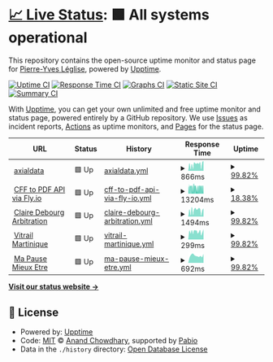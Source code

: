 # [📈 Live Status](https://pyleglise.github.io/upptimeMonitor): <!--live status--> **🟩 All systems operational**

This repository contains the open-source uptime monitor and status page for [Pierre-Yves Léglise](https://www.axialdata.app/), powered by [Upptime](https://github.com/upptime/upptime).

[![Uptime CI](https://github.com/pyleglise/upptimeMonitor/workflows/Uptime%20CI/badge.svg)](https://github.com/pyleglise/upptimeMonitor/actions?query=workflow%3A%22Uptime+CI%22)
[![Response Time CI](https://github.com/pyleglise/upptimeMonitor/workflows/Response%20Time%20CI/badge.svg)](https://github.com/pyleglise/upptimeMonitor/actions?query=workflow%3A%22Response+Time+CI%22)
[![Graphs CI](https://github.com/pyleglise/upptimeMonitor/workflows/Graphs%20CI/badge.svg)](https://github.com/pyleglise/upptimeMonitor/actions?query=workflow%3A%22Graphs+CI%22)
[![Static Site CI](https://github.com/pyleglise/upptimeMonitor/workflows/Static%20Site%20CI/badge.svg)](https://github.com/pyleglise/upptimeMonitor/actions?query=workflow%3A%22Static+Site+CI%22)
[![Summary CI](https://github.com/pyleglise/upptimeMonitor/workflows/Summary%20CI/badge.svg)](https://github.com/pyleglise/upptimeMonitor/actions?query=workflow%3A%22Summary+CI%22)

With [Upptime](https://upptime.js.org), you can get your own unlimited and free uptime monitor and status page, powered entirely by a GitHub repository. We use [Issues](https://github.com/pyleglise/upptimeMonitor/issues) as incident reports, [Actions](https://github.com/pyleglise/upptimeMonitor/actions) as uptime monitors, and [Pages](https://pyleglise.github.io/upptimeMonitor) for the status page.

<!--start: status pages-->
<!-- This summary is generated by Upptime (https://github.com/upptime/upptime) -->
<!-- Do not edit this manually, your changes will be overwritten -->
<!-- prettier-ignore -->
| URL | Status | History | Response Time | Uptime |
| --- | ------ | ------- | ------------- | ------ |
| <img alt="" src="https://icons.duckduckgo.com/ip3/www.axialdata.net.ico" height="13"> [axialdata](https://www.axialdata.net/presentation) | 🟩 Up | [axialdata.yml](https://github.com/pyleglise/upptimeMonitor/commits/HEAD/history/axialdata.yml) | <details><summary><img alt="Response time graph" src="./graphs/axialdata/response-time-week.png" height="20"> 866ms</summary><br><a href="https://pyleglise.github.io/upptimeMonitor/history/axialdata"><img alt="Response time 951" src="https://img.shields.io/endpoint?url=https%3A%2F%2Fraw.githubusercontent.com%2Fpyleglise%2FupptimeMonitor%2FHEAD%2Fapi%2Faxialdata%2Fresponse-time.json"></a><br><a href="https://pyleglise.github.io/upptimeMonitor/history/axialdata"><img alt="24-hour response time 1328" src="https://img.shields.io/endpoint?url=https%3A%2F%2Fraw.githubusercontent.com%2Fpyleglise%2FupptimeMonitor%2FHEAD%2Fapi%2Faxialdata%2Fresponse-time-day.json"></a><br><a href="https://pyleglise.github.io/upptimeMonitor/history/axialdata"><img alt="7-day response time 866" src="https://img.shields.io/endpoint?url=https%3A%2F%2Fraw.githubusercontent.com%2Fpyleglise%2FupptimeMonitor%2FHEAD%2Fapi%2Faxialdata%2Fresponse-time-week.json"></a><br><a href="https://pyleglise.github.io/upptimeMonitor/history/axialdata"><img alt="30-day response time 906" src="https://img.shields.io/endpoint?url=https%3A%2F%2Fraw.githubusercontent.com%2Fpyleglise%2FupptimeMonitor%2FHEAD%2Fapi%2Faxialdata%2Fresponse-time-month.json"></a><br><a href="https://pyleglise.github.io/upptimeMonitor/history/axialdata"><img alt="1-year response time 951" src="https://img.shields.io/endpoint?url=https%3A%2F%2Fraw.githubusercontent.com%2Fpyleglise%2FupptimeMonitor%2FHEAD%2Fapi%2Faxialdata%2Fresponse-time-year.json"></a></details> | <details><summary><a href="https://pyleglise.github.io/upptimeMonitor/history/axialdata">99.82%</a></summary><a href="https://pyleglise.github.io/upptimeMonitor/history/axialdata"><img alt="All-time uptime 99.90%" src="https://img.shields.io/endpoint?url=https%3A%2F%2Fraw.githubusercontent.com%2Fpyleglise%2FupptimeMonitor%2FHEAD%2Fapi%2Faxialdata%2Fuptime.json"></a><br><a href="https://pyleglise.github.io/upptimeMonitor/history/axialdata"><img alt="24-hour uptime 100.00%" src="https://img.shields.io/endpoint?url=https%3A%2F%2Fraw.githubusercontent.com%2Fpyleglise%2FupptimeMonitor%2FHEAD%2Fapi%2Faxialdata%2Fuptime-day.json"></a><br><a href="https://pyleglise.github.io/upptimeMonitor/history/axialdata"><img alt="7-day uptime 99.82%" src="https://img.shields.io/endpoint?url=https%3A%2F%2Fraw.githubusercontent.com%2Fpyleglise%2FupptimeMonitor%2FHEAD%2Fapi%2Faxialdata%2Fuptime-week.json"></a><br><a href="https://pyleglise.github.io/upptimeMonitor/history/axialdata"><img alt="30-day uptime 99.79%" src="https://img.shields.io/endpoint?url=https%3A%2F%2Fraw.githubusercontent.com%2Fpyleglise%2FupptimeMonitor%2FHEAD%2Fapi%2Faxialdata%2Fuptime-month.json"></a><br><a href="https://pyleglise.github.io/upptimeMonitor/history/axialdata"><img alt="1-year uptime 99.90%" src="https://img.shields.io/endpoint?url=https%3A%2F%2Fraw.githubusercontent.com%2Fpyleglise%2FupptimeMonitor%2FHEAD%2Fapi%2Faxialdata%2Fuptime-year.json"></a></details>
| <img alt="" src="https://icons.duckduckgo.com/ip3/cff-to-pdf-api.fly.dev.ico" height="13"> [CFF to PDF API via Fly.io](https://cff-to-pdf-api.fly.dev/api/v2/webhook/connect) | 🟩 Up | [cff-to-pdf-api-via-fly-io.yml](https://github.com/pyleglise/upptimeMonitor/commits/HEAD/history/cff-to-pdf-api-via-fly-io.yml) | <details><summary><img alt="Response time graph" src="./graphs/cff-to-pdf-api-via-fly-io/response-time-week.png" height="20"> 13204ms</summary><br><a href="https://pyleglise.github.io/upptimeMonitor/history/cff-to-pdf-api-via-fly-io"><img alt="Response time 13227" src="https://img.shields.io/endpoint?url=https%3A%2F%2Fraw.githubusercontent.com%2Fpyleglise%2FupptimeMonitor%2FHEAD%2Fapi%2Fcff-to-pdf-api-via-fly-io%2Fresponse-time.json"></a><br><a href="https://pyleglise.github.io/upptimeMonitor/history/cff-to-pdf-api-via-fly-io"><img alt="24-hour response time 11970" src="https://img.shields.io/endpoint?url=https%3A%2F%2Fraw.githubusercontent.com%2Fpyleglise%2FupptimeMonitor%2FHEAD%2Fapi%2Fcff-to-pdf-api-via-fly-io%2Fresponse-time-day.json"></a><br><a href="https://pyleglise.github.io/upptimeMonitor/history/cff-to-pdf-api-via-fly-io"><img alt="7-day response time 13204" src="https://img.shields.io/endpoint?url=https%3A%2F%2Fraw.githubusercontent.com%2Fpyleglise%2FupptimeMonitor%2FHEAD%2Fapi%2Fcff-to-pdf-api-via-fly-io%2Fresponse-time-week.json"></a><br><a href="https://pyleglise.github.io/upptimeMonitor/history/cff-to-pdf-api-via-fly-io"><img alt="30-day response time 14208" src="https://img.shields.io/endpoint?url=https%3A%2F%2Fraw.githubusercontent.com%2Fpyleglise%2FupptimeMonitor%2FHEAD%2Fapi%2Fcff-to-pdf-api-via-fly-io%2Fresponse-time-month.json"></a><br><a href="https://pyleglise.github.io/upptimeMonitor/history/cff-to-pdf-api-via-fly-io"><img alt="1-year response time 13227" src="https://img.shields.io/endpoint?url=https%3A%2F%2Fraw.githubusercontent.com%2Fpyleglise%2FupptimeMonitor%2FHEAD%2Fapi%2Fcff-to-pdf-api-via-fly-io%2Fresponse-time-year.json"></a></details> | <details><summary><a href="https://pyleglise.github.io/upptimeMonitor/history/cff-to-pdf-api-via-fly-io">18.38%</a></summary><a href="https://pyleglise.github.io/upptimeMonitor/history/cff-to-pdf-api-via-fly-io"><img alt="All-time uptime 11.11%" src="https://img.shields.io/endpoint?url=https%3A%2F%2Fraw.githubusercontent.com%2Fpyleglise%2FupptimeMonitor%2FHEAD%2Fapi%2Fcff-to-pdf-api-via-fly-io%2Fuptime.json"></a><br><a href="https://pyleglise.github.io/upptimeMonitor/history/cff-to-pdf-api-via-fly-io"><img alt="24-hour uptime 28.99%" src="https://img.shields.io/endpoint?url=https%3A%2F%2Fraw.githubusercontent.com%2Fpyleglise%2FupptimeMonitor%2FHEAD%2Fapi%2Fcff-to-pdf-api-via-fly-io%2Fuptime-day.json"></a><br><a href="https://pyleglise.github.io/upptimeMonitor/history/cff-to-pdf-api-via-fly-io"><img alt="7-day uptime 18.38%" src="https://img.shields.io/endpoint?url=https%3A%2F%2Fraw.githubusercontent.com%2Fpyleglise%2FupptimeMonitor%2FHEAD%2Fapi%2Fcff-to-pdf-api-via-fly-io%2Fuptime-week.json"></a><br><a href="https://pyleglise.github.io/upptimeMonitor/history/cff-to-pdf-api-via-fly-io"><img alt="30-day uptime 5.61%" src="https://img.shields.io/endpoint?url=https%3A%2F%2Fraw.githubusercontent.com%2Fpyleglise%2FupptimeMonitor%2FHEAD%2Fapi%2Fcff-to-pdf-api-via-fly-io%2Fuptime-month.json"></a><br><a href="https://pyleglise.github.io/upptimeMonitor/history/cff-to-pdf-api-via-fly-io"><img alt="1-year uptime 11.11%" src="https://img.shields.io/endpoint?url=https%3A%2F%2Fraw.githubusercontent.com%2Fpyleglise%2FupptimeMonitor%2FHEAD%2Fapi%2Fcff-to-pdf-api-via-fly-io%2Fuptime-year.json"></a></details>
| <img alt="" src="https://icons.duckduckgo.com/ip3/www.cdarbitration.com.ico" height="13"> [Claire Debourg Arbitration](https://www.cdarbitration.com) | 🟩 Up | [claire-debourg-arbitration.yml](https://github.com/pyleglise/upptimeMonitor/commits/HEAD/history/claire-debourg-arbitration.yml) | <details><summary><img alt="Response time graph" src="./graphs/claire-debourg-arbitration/response-time-week.png" height="20"> 1494ms</summary><br><a href="https://pyleglise.github.io/upptimeMonitor/history/claire-debourg-arbitration"><img alt="Response time 1891" src="https://img.shields.io/endpoint?url=https%3A%2F%2Fraw.githubusercontent.com%2Fpyleglise%2FupptimeMonitor%2FHEAD%2Fapi%2Fclaire-debourg-arbitration%2Fresponse-time.json"></a><br><a href="https://pyleglise.github.io/upptimeMonitor/history/claire-debourg-arbitration"><img alt="24-hour response time 1983" src="https://img.shields.io/endpoint?url=https%3A%2F%2Fraw.githubusercontent.com%2Fpyleglise%2FupptimeMonitor%2FHEAD%2Fapi%2Fclaire-debourg-arbitration%2Fresponse-time-day.json"></a><br><a href="https://pyleglise.github.io/upptimeMonitor/history/claire-debourg-arbitration"><img alt="7-day response time 1494" src="https://img.shields.io/endpoint?url=https%3A%2F%2Fraw.githubusercontent.com%2Fpyleglise%2FupptimeMonitor%2FHEAD%2Fapi%2Fclaire-debourg-arbitration%2Fresponse-time-week.json"></a><br><a href="https://pyleglise.github.io/upptimeMonitor/history/claire-debourg-arbitration"><img alt="30-day response time 1747" src="https://img.shields.io/endpoint?url=https%3A%2F%2Fraw.githubusercontent.com%2Fpyleglise%2FupptimeMonitor%2FHEAD%2Fapi%2Fclaire-debourg-arbitration%2Fresponse-time-month.json"></a><br><a href="https://pyleglise.github.io/upptimeMonitor/history/claire-debourg-arbitration"><img alt="1-year response time 1891" src="https://img.shields.io/endpoint?url=https%3A%2F%2Fraw.githubusercontent.com%2Fpyleglise%2FupptimeMonitor%2FHEAD%2Fapi%2Fclaire-debourg-arbitration%2Fresponse-time-year.json"></a></details> | <details><summary><a href="https://pyleglise.github.io/upptimeMonitor/history/claire-debourg-arbitration">99.82%</a></summary><a href="https://pyleglise.github.io/upptimeMonitor/history/claire-debourg-arbitration"><img alt="All-time uptime 98.61%" src="https://img.shields.io/endpoint?url=https%3A%2F%2Fraw.githubusercontent.com%2Fpyleglise%2FupptimeMonitor%2FHEAD%2Fapi%2Fclaire-debourg-arbitration%2Fuptime.json"></a><br><a href="https://pyleglise.github.io/upptimeMonitor/history/claire-debourg-arbitration"><img alt="24-hour uptime 100.00%" src="https://img.shields.io/endpoint?url=https%3A%2F%2Fraw.githubusercontent.com%2Fpyleglise%2FupptimeMonitor%2FHEAD%2Fapi%2Fclaire-debourg-arbitration%2Fuptime-day.json"></a><br><a href="https://pyleglise.github.io/upptimeMonitor/history/claire-debourg-arbitration"><img alt="7-day uptime 99.82%" src="https://img.shields.io/endpoint?url=https%3A%2F%2Fraw.githubusercontent.com%2Fpyleglise%2FupptimeMonitor%2FHEAD%2Fapi%2Fclaire-debourg-arbitration%2Fuptime-week.json"></a><br><a href="https://pyleglise.github.io/upptimeMonitor/history/claire-debourg-arbitration"><img alt="30-day uptime 96.97%" src="https://img.shields.io/endpoint?url=https%3A%2F%2Fraw.githubusercontent.com%2Fpyleglise%2FupptimeMonitor%2FHEAD%2Fapi%2Fclaire-debourg-arbitration%2Fuptime-month.json"></a><br><a href="https://pyleglise.github.io/upptimeMonitor/history/claire-debourg-arbitration"><img alt="1-year uptime 98.61%" src="https://img.shields.io/endpoint?url=https%3A%2F%2Fraw.githubusercontent.com%2Fpyleglise%2FupptimeMonitor%2FHEAD%2Fapi%2Fclaire-debourg-arbitration%2Fuptime-year.json"></a></details>
| <img alt="" src="https://icons.duckduckgo.com/ip3/www.vitrailmartinique.com.ico" height="13"> [Vitrail Martinique](https://www.vitrailmartinique.com) | 🟩 Up | [vitrail-martinique.yml](https://github.com/pyleglise/upptimeMonitor/commits/HEAD/history/vitrail-martinique.yml) | <details><summary><img alt="Response time graph" src="./graphs/vitrail-martinique/response-time-week.png" height="20"> 299ms</summary><br><a href="https://pyleglise.github.io/upptimeMonitor/history/vitrail-martinique"><img alt="Response time 374" src="https://img.shields.io/endpoint?url=https%3A%2F%2Fraw.githubusercontent.com%2Fpyleglise%2FupptimeMonitor%2FHEAD%2Fapi%2Fvitrail-martinique%2Fresponse-time.json"></a><br><a href="https://pyleglise.github.io/upptimeMonitor/history/vitrail-martinique"><img alt="24-hour response time 396" src="https://img.shields.io/endpoint?url=https%3A%2F%2Fraw.githubusercontent.com%2Fpyleglise%2FupptimeMonitor%2FHEAD%2Fapi%2Fvitrail-martinique%2Fresponse-time-day.json"></a><br><a href="https://pyleglise.github.io/upptimeMonitor/history/vitrail-martinique"><img alt="7-day response time 299" src="https://img.shields.io/endpoint?url=https%3A%2F%2Fraw.githubusercontent.com%2Fpyleglise%2FupptimeMonitor%2FHEAD%2Fapi%2Fvitrail-martinique%2Fresponse-time-week.json"></a><br><a href="https://pyleglise.github.io/upptimeMonitor/history/vitrail-martinique"><img alt="30-day response time 301" src="https://img.shields.io/endpoint?url=https%3A%2F%2Fraw.githubusercontent.com%2Fpyleglise%2FupptimeMonitor%2FHEAD%2Fapi%2Fvitrail-martinique%2Fresponse-time-month.json"></a><br><a href="https://pyleglise.github.io/upptimeMonitor/history/vitrail-martinique"><img alt="1-year response time 374" src="https://img.shields.io/endpoint?url=https%3A%2F%2Fraw.githubusercontent.com%2Fpyleglise%2FupptimeMonitor%2FHEAD%2Fapi%2Fvitrail-martinique%2Fresponse-time-year.json"></a></details> | <details><summary><a href="https://pyleglise.github.io/upptimeMonitor/history/vitrail-martinique">99.82%</a></summary><a href="https://pyleglise.github.io/upptimeMonitor/history/vitrail-martinique"><img alt="All-time uptime 99.69%" src="https://img.shields.io/endpoint?url=https%3A%2F%2Fraw.githubusercontent.com%2Fpyleglise%2FupptimeMonitor%2FHEAD%2Fapi%2Fvitrail-martinique%2Fuptime.json"></a><br><a href="https://pyleglise.github.io/upptimeMonitor/history/vitrail-martinique"><img alt="24-hour uptime 100.00%" src="https://img.shields.io/endpoint?url=https%3A%2F%2Fraw.githubusercontent.com%2Fpyleglise%2FupptimeMonitor%2FHEAD%2Fapi%2Fvitrail-martinique%2Fuptime-day.json"></a><br><a href="https://pyleglise.github.io/upptimeMonitor/history/vitrail-martinique"><img alt="7-day uptime 99.82%" src="https://img.shields.io/endpoint?url=https%3A%2F%2Fraw.githubusercontent.com%2Fpyleglise%2FupptimeMonitor%2FHEAD%2Fapi%2Fvitrail-martinique%2Fuptime-week.json"></a><br><a href="https://pyleglise.github.io/upptimeMonitor/history/vitrail-martinique"><img alt="30-day uptime 99.79%" src="https://img.shields.io/endpoint?url=https%3A%2F%2Fraw.githubusercontent.com%2Fpyleglise%2FupptimeMonitor%2FHEAD%2Fapi%2Fvitrail-martinique%2Fuptime-month.json"></a><br><a href="https://pyleglise.github.io/upptimeMonitor/history/vitrail-martinique"><img alt="1-year uptime 99.69%" src="https://img.shields.io/endpoint?url=https%3A%2F%2Fraw.githubusercontent.com%2Fpyleglise%2FupptimeMonitor%2FHEAD%2Fapi%2Fvitrail-martinique%2Fuptime-year.json"></a></details>
| <img alt="" src="https://icons.duckduckgo.com/ip3/www.mapausemieuxetre.fr.ico" height="13"> [Ma Pause Mieux Etre](https://www.mapausemieuxetre.fr) | 🟩 Up | [ma-pause-mieux-etre.yml](https://github.com/pyleglise/upptimeMonitor/commits/HEAD/history/ma-pause-mieux-etre.yml) | <details><summary><img alt="Response time graph" src="./graphs/ma-pause-mieux-etre/response-time-week.png" height="20"> 692ms</summary><br><a href="https://pyleglise.github.io/upptimeMonitor/history/ma-pause-mieux-etre"><img alt="Response time 687" src="https://img.shields.io/endpoint?url=https%3A%2F%2Fraw.githubusercontent.com%2Fpyleglise%2FupptimeMonitor%2FHEAD%2Fapi%2Fma-pause-mieux-etre%2Fresponse-time.json"></a><br><a href="https://pyleglise.github.io/upptimeMonitor/history/ma-pause-mieux-etre"><img alt="24-hour response time 856" src="https://img.shields.io/endpoint?url=https%3A%2F%2Fraw.githubusercontent.com%2Fpyleglise%2FupptimeMonitor%2FHEAD%2Fapi%2Fma-pause-mieux-etre%2Fresponse-time-day.json"></a><br><a href="https://pyleglise.github.io/upptimeMonitor/history/ma-pause-mieux-etre"><img alt="7-day response time 692" src="https://img.shields.io/endpoint?url=https%3A%2F%2Fraw.githubusercontent.com%2Fpyleglise%2FupptimeMonitor%2FHEAD%2Fapi%2Fma-pause-mieux-etre%2Fresponse-time-week.json"></a><br><a href="https://pyleglise.github.io/upptimeMonitor/history/ma-pause-mieux-etre"><img alt="30-day response time 717" src="https://img.shields.io/endpoint?url=https%3A%2F%2Fraw.githubusercontent.com%2Fpyleglise%2FupptimeMonitor%2FHEAD%2Fapi%2Fma-pause-mieux-etre%2Fresponse-time-month.json"></a><br><a href="https://pyleglise.github.io/upptimeMonitor/history/ma-pause-mieux-etre"><img alt="1-year response time 687" src="https://img.shields.io/endpoint?url=https%3A%2F%2Fraw.githubusercontent.com%2Fpyleglise%2FupptimeMonitor%2FHEAD%2Fapi%2Fma-pause-mieux-etre%2Fresponse-time-year.json"></a></details> | <details><summary><a href="https://pyleglise.github.io/upptimeMonitor/history/ma-pause-mieux-etre">99.82%</a></summary><a href="https://pyleglise.github.io/upptimeMonitor/history/ma-pause-mieux-etre"><img alt="All-time uptime 99.90%" src="https://img.shields.io/endpoint?url=https%3A%2F%2Fraw.githubusercontent.com%2Fpyleglise%2FupptimeMonitor%2FHEAD%2Fapi%2Fma-pause-mieux-etre%2Fuptime.json"></a><br><a href="https://pyleglise.github.io/upptimeMonitor/history/ma-pause-mieux-etre"><img alt="24-hour uptime 100.00%" src="https://img.shields.io/endpoint?url=https%3A%2F%2Fraw.githubusercontent.com%2Fpyleglise%2FupptimeMonitor%2FHEAD%2Fapi%2Fma-pause-mieux-etre%2Fuptime-day.json"></a><br><a href="https://pyleglise.github.io/upptimeMonitor/history/ma-pause-mieux-etre"><img alt="7-day uptime 99.82%" src="https://img.shields.io/endpoint?url=https%3A%2F%2Fraw.githubusercontent.com%2Fpyleglise%2FupptimeMonitor%2FHEAD%2Fapi%2Fma-pause-mieux-etre%2Fuptime-week.json"></a><br><a href="https://pyleglise.github.io/upptimeMonitor/history/ma-pause-mieux-etre"><img alt="30-day uptime 99.79%" src="https://img.shields.io/endpoint?url=https%3A%2F%2Fraw.githubusercontent.com%2Fpyleglise%2FupptimeMonitor%2FHEAD%2Fapi%2Fma-pause-mieux-etre%2Fuptime-month.json"></a><br><a href="https://pyleglise.github.io/upptimeMonitor/history/ma-pause-mieux-etre"><img alt="1-year uptime 99.90%" src="https://img.shields.io/endpoint?url=https%3A%2F%2Fraw.githubusercontent.com%2Fpyleglise%2FupptimeMonitor%2FHEAD%2Fapi%2Fma-pause-mieux-etre%2Fuptime-year.json"></a></details>

<!--end: status pages-->

[**Visit our status website →**](https://pyleglise.github.io/upptimeMonitor)

## 📄 License

- Powered by: [Upptime](https://github.com/upptime/upptime)
- Code: [MIT](./LICENSE) © [Anand Chowdhary](https://anandchowdhary.com), supported by [Pabio](https://pabio.com)
- Data in the `./history` directory: [Open Database License](https://opendatacommons.org/licenses/odbl/1-0/)
